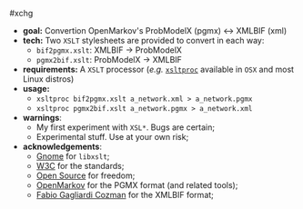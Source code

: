 #xchg

* **goal:** Convertion OpenMarkov's ProbModelX (pgmx) &harr; XMLBIF (xml)
* **tech:** Two `XSLT` stylesheets are provided to convert in each way:
    * `bif2pgmx.xslt`: XMLBIF &rarr; ProbModelX
    * `pgmx2bif.xslt`: ProbModelX &rarr; XMLBIF
* **requirements:** A `XSLT` processor (_e.g._ [`xsltproc`](http://xmlsoft.org/XSLT/xsltproc2.html) available in `OSX` and most Linux distros)
* **usage:**
    * `xsltproc bif2pgmx.xslt a_network.xml > a_network.pgmx`
    * `xsltproc pgmx2bif.xslt a_network.pgmx > a_network.xml`
* **warnings**:
    * My first experiment with `XSL*`. Bugs are certain;
    * Experimental stuff. Use at your own risk;
* **acknowledgements**:
    * [Gnome](http://www.gnome.org) for `libxslt`;
    * [W3C](http://www.w3.org/Status) for the standards;
    * [Open Source](http://opensource.org) for freedom;
    * [OpenMarkov](http://www.openmarkov.org) for the PGMX format (and related tools);
    * [Fabio Gagliardi Cozman](http://www.cs.cmu.edu/~fgcozman/Research/InterchangeFormat/) for the XMLBIF format;
